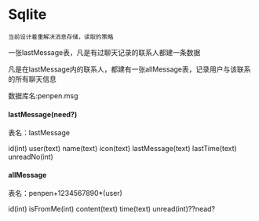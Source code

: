 # Sqlite

```
当前设计着重解决消息存储，读取的策略

```

一张lastMessage表，凡是有过聊天记录的联系人都建一条数据

凡是在lastMessage内的联系人，都建有一张allMessage表，记录用户与该联系的所有聊天信息

数据库名:penpen.msg

#### lastMessage(need?)

表名：lastMessage

id(int)
user(text)
name(text)
icon(text)
lastMessage(text)
lastTime(text)
unreadNo(int)

#### allMessage

表名：penpen+1234567890*(user)

id(int)
isFromMe(int)
content(text)
time(text)
unread(int)??nead?
